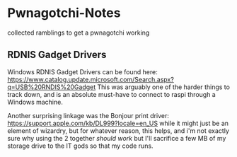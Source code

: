 # Pwnagotchi-Notes
collected ramblings to get a pwnagotchi working

## RDNIS Gadget Drivers

Windows RDNIS Gadget Drivers can be found here: https://www.catalog.update.microsoft.com/Search.aspx?q=USB%20RNDIS%20Gadget This was arguably one of the harder things to track down, and is an absolute must-have to connect to raspi through a Windows machine. 

Another surprising linkage was the Bonjour print driver: https://support.apple.com/kb/DL999?locale=en_US while it might just be an element of wizardry, but for whatever reason, this helps,  and i'm not exactly sure why using the 2 together *should work* but I'll sacrifice a few MB of my storage drive to the IT gods so that my code runs.

